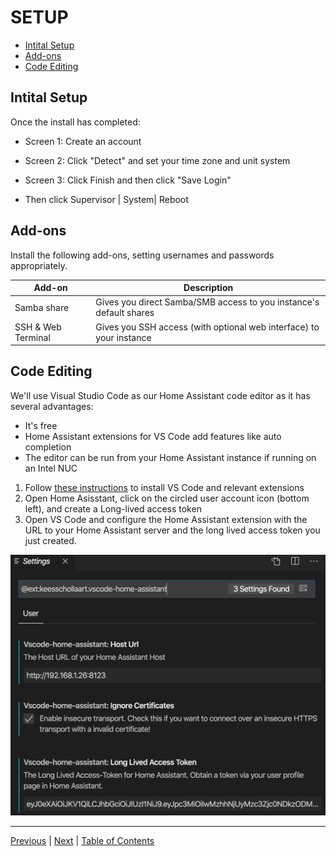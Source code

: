 # SETUP

- [Intital Setup](#intital-setup)
- [Add-ons](#add-ons)
- [Code Editing](#code-editing)

## Intital Setup
Once the install has completed:
- Screen 1: Create an account
- Screen 2: Click "Detect" and set your time zone and unit system
- Screen 3: Click Finish and then click "Save Login"

- Then click Supervisor | System| Reboot


## Add-ons
Install the following add-ons, setting usernames and passwords appropriately.

Add-on | Description
--|--
Samba share | Gives you direct Samba/SMB access to you instance's default shares
SSH & Web Terminal | Gives you SSH access (with optional web interface) to your instance

## Code Editing
We'll use Visual Studio Code as our Home Assistant code editor as it has several advantages:

- It's free
- Home Assistant extensions for VS Code add features like auto completion
- The editor can be run from your Home Assistant instance if running on an Intel NUC

1. Follow [these instructions](https://github.com/SeanPM5/homeassistant-config/wiki/Editing-Home-Assistant-in-Visual-Studio-Code) to install VS Code and relevant extensions
2. Open Home Asisstant, click on the circled user account icon (bottom left), and create a Long-lived access token
3. Open VS Code and configure the Home Assistant extension with the URL to your Home Assistant server and the long lived access token you just created.

![HA Extension Settings](../images/vscode_ha.png)


***

[Previous](install-nuc.md) | [Next](gui.md) |
[Table of Contents](../README.md#table-of-contents)